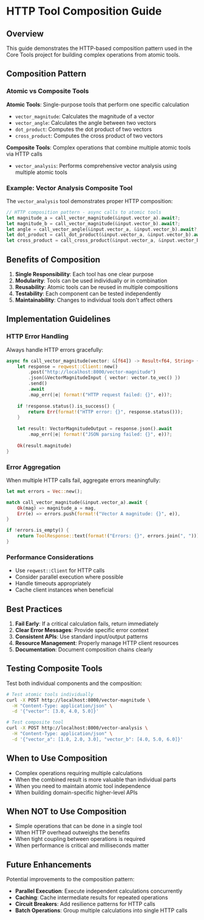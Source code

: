 # HTTP Tool Composition Guide

## Overview

This guide demonstrates the HTTP-based composition pattern used in the Core Tools project for building complex operations from atomic tools.

## Composition Pattern

### Atomic vs Composite Tools

**Atomic Tools**: Single-purpose tools that perform one specific calculation
- `vector_magnitude`: Calculates the magnitude of a vector
- `vector_angle`: Calculates the angle between two vectors
- `dot_product`: Computes the dot product of two vectors
- `cross_product`: Computes the cross product of two vectors

**Composite Tools**: Complex operations that combine multiple atomic tools via HTTP calls
- `vector_analysis`: Performs comprehensive vector analysis using multiple atomic tools

### Example: Vector Analysis Composite Tool

The `vector_analysis` tool demonstrates proper HTTP composition:

```rust
// HTTP composition pattern - async calls to atomic tools
let magnitude_a = call_vector_magnitude(&input.vector_a).await?;
let magnitude_b = call_vector_magnitude(&input.vector_b).await?;
let angle = call_vector_angle(&input.vector_a, &input.vector_b).await?;
let dot_product = call_dot_product(&input.vector_a, &input.vector_b).await?;
let cross_product = call_cross_product(&input.vector_a, &input.vector_b).await?;
```

## Benefits of Composition

1. **Single Responsibility**: Each tool has one clear purpose
2. **Modularity**: Tools can be used individually or in combination
3. **Reusability**: Atomic tools can be reused in multiple compositions
4. **Testability**: Each component can be tested independently
5. **Maintainability**: Changes to individual tools don't affect others

## Implementation Guidelines

### HTTP Error Handling

Always handle HTTP errors gracefully:

```rust
async fn call_vector_magnitude(vector: &[f64]) -> Result<f64, String> {
    let response = reqwest::Client::new()
        .post("http://localhost:8000/vector-magnitude")
        .json(&VectorMagnitudeInput { vector: vector.to_vec() })
        .send()
        .await
        .map_err(|e| format!("HTTP request failed: {}", e))?;
    
    if !response.status().is_success() {
        return Err(format!("HTTP error: {}", response.status()));
    }
    
    let result: VectorMagnitudeOutput = response.json().await
        .map_err(|e| format!("JSON parsing failed: {}", e))?;
    
    Ok(result.magnitude)
}
```

### Error Aggregation

When multiple HTTP calls fail, aggregate errors meaningfully:

```rust
let mut errors = Vec::new();

match call_vector_magnitude(&input.vector_a).await {
    Ok(mag) => magnitude_a = mag,
    Err(e) => errors.push(format!("Vector A magnitude: {}", e)),
}

if !errors.is_empty() {
    return ToolResponse::text(format!("Errors: {}", errors.join(", ")));
}
```

### Performance Considerations

- Use `reqwest::Client` for HTTP calls
- Consider parallel execution where possible
- Handle timeouts appropriately
- Cache client instances when beneficial

## Best Practices

1. **Fail Early**: If a critical calculation fails, return immediately
2. **Clear Error Messages**: Provide specific error context
3. **Consistent APIs**: Use standard input/output patterns
4. **Resource Management**: Properly manage HTTP client resources
5. **Documentation**: Document composition chains clearly

## Testing Composite Tools

Test both individual components and the composition:

```bash
# Test atomic tools individually
curl -X POST http://localhost:8000/vector-magnitude \
  -H "Content-Type: application/json" \
  -d '{"vector": [3.0, 4.0, 5.0]}'

# Test composite tool
curl -X POST http://localhost:8000/vector-analysis \
  -H "Content-Type: application/json" \
  -d '{"vector_a": [1.0, 2.0, 3.0], "vector_b": [4.0, 5.0, 6.0]}'
```

## When to Use Composition

- Complex operations requiring multiple calculations
- When the combined result is more valuable than individual parts
- When you need to maintain atomic tool independence
- When building domain-specific higher-level APIs

## When NOT to Use Composition

- Simple operations that can be done in a single tool
- When HTTP overhead outweighs the benefits
- When tight coupling between operations is required
- When performance is critical and milliseconds matter

## Future Enhancements

Potential improvements to the composition pattern:
- **Parallel Execution**: Execute independent calculations concurrently
- **Caching**: Cache intermediate results for repeated operations
- **Circuit Breakers**: Add resilience patterns for HTTP calls
- **Batch Operations**: Group multiple calculations into single HTTP calls